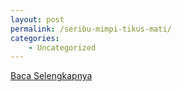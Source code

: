 ```yaml
---
layout: post
permalink: /seribu-mimpi-tikus-mati/
categories:
    - Uncategorized
---
```


[Baca Selengkapnya](/01)